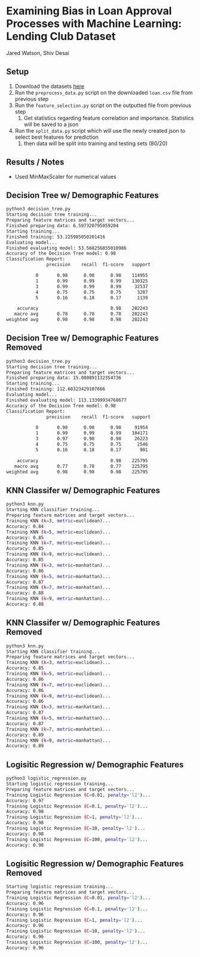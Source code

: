 # Examining Bias in Loan Approval Processes with Machine Learning: Lending Club Dataset

Jared Watson, Shiv Desai

## Setup

1. Download the datasets [here](https://www.kaggle.com/datasets/adarshsng/lending-club-loan-data-csv)
2. Run the `preprocess_data.py` script on the downloaded `loan.csv` file from previous step
3. Run the `feature_selection.py` script on the outputted file from previous step
   1. Get statistics regarding feature correlation and importance. Statistics will be saved to a json
4. Run the `split_data.py` script which will use the newly created json to select best features for prediction
   1. then data will be split into training and testing sets (80/20)

## Results / Notes

- Used MinMaxScaler for numerical values

## Decision Tree w/ Demographic Features

```bash
python3 decision_tree.py
Starting decision tree training...
Preparing feature matrices and target vectors...
Finished preparing data: 6.597320795059204
Starting training...
Finished training: 53.225985050201416
Evaluating model...
Finished evaluating model: 53.568256855010986
Accuracy of the Decision Tree model: 0.98
Classification Report:
               precision    recall  f1-score   support

           0       0.98      0.98      0.98    114955
           1       0.99      0.99      0.99    130325
           3       0.99      0.99      0.99     32537
           4       0.75      0.75      0.75      3287
           5       0.16      0.18      0.17      1139

    accuracy                           0.98    282243
   macro avg       0.78      0.78      0.78    282243
weighted avg       0.98      0.98      0.98    282243
```

## Decision Tree w/ Demographic Features Removed

```bash
python3 decision_tree.py
Starting decision tree training...
Preparing feature matrices and target vectors...
Finished preparing data: 15.080891132354736
Starting training...
Finished training: 112.60323429107666
Evaluating model...
Finished evaluating model: 113.13399934768677
Accuracy of the Decision Tree model: 0.98
Classification Report:
               precision    recall  f1-score   support

           0       0.98      0.98      0.98     91954
           1       0.99      0.99      0.99    104171
           3       0.97      0.98      0.98     26223
           4       0.75      0.75      0.75      2546
           5       0.16      0.18      0.17       901

    accuracy                           0.98    225795
   macro avg       0.77      0.78      0.77    225795
weighted avg       0.98      0.98      0.98    225795
```

## KNN Classifer w/ Demographic Features

```bash
python3 knn.py
Starting KNN classifier training...
Preparing feature matrices and target vectors...
Training KNN (k=3, metric=euclidean)...
Accuracy: 0.84
Training KNN (k=5, metric=euclidean)...
Accuracy: 0.85
Training KNN (k=7, metric=euclidean)...
Accuracy: 0.85
Training KNN (k=9, metric=euclidean)...
Accuracy: 0.85
Training KNN (k=3, metric=manhattan)...
Accuracy: 0.86
Training KNN (k=5, metric=manhattan)...
Accuracy: 0.87
Training KNN (k=7, metric=manhattan)...
Accuracy: 0.88
Training KNN (k=9, metric=manhattan)...
Accuracy: 0.88
```

## KNN Classifer w/ Demographic Features Removed

```bash
python3 knn.py
Starting KNN classifier training...
Preparing feature matrices and target vectors...
Training KNN (k=3, metric=euclidean)...
Accuracy: 0.85
Training KNN (k=5, metric=euclidean)...
Accuracy: 0.86
Training KNN (k=7, metric=euclidean)...
Accuracy: 0.86
Training KNN (k=9, metric=euclidean)...
Accuracy: 0.86
Training KNN (k=3, metric=manhattan)...
Accuracy: 0.87
Training KNN (k=5, metric=manhattan)...
Accuracy: 0.87
Training KNN (k=7, metric=manhattan)...
Accuracy: 0.89
Training KNN (k=9, metric=manhattan)...
Accuracy: 0.89
```

## Logisitic Regression w/ Demographic Features

```bash
python3 logistic_regression.py
Starting logistic regression training...
Preparing feature matrices and target vectors...
Training Logistic Regression (C=0.01, penalty='l2')...
Accuracy: 0.97
Training Logistic Regression (C=0.1, penalty='l2')...
Accuracy: 0.98
Training Logistic Regression (C=1, penalty='l2')...
Accuracy: 0.98
Training Logistic Regression (C=10, penalty='l2')...
Accuracy: 0.98
Training Logistic Regression (C=100, penalty='l2')...
Accuracy: 0.98
```

## Logisitic Regression w/ Demographic Features Removed

```bash
Starting logistic regression training...
Preparing feature matrices and target vectors...
Training Logistic Regression (C=0.01, penalty='l2')...
Accuracy: 0.96
Training Logistic Regression (C=0.1, penalty='l2')...
Accuracy: 0.96
Training Logistic Regression (C=1, penalty='l2')...
Accuracy: 0.96
Training Logistic Regression (C=10, penalty='l2')...
Accuracy: 0.96
Training Logistic Regression (C=100, penalty='l2')...
Accuracy: 0.96
```
